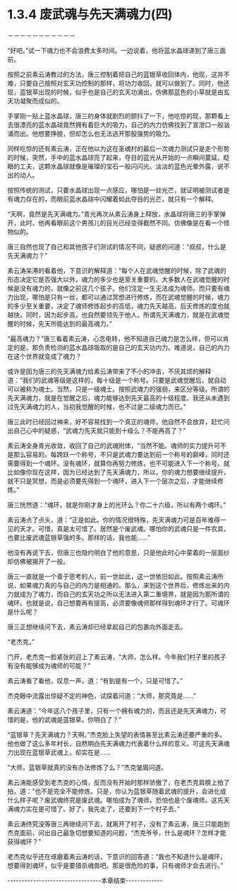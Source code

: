 # 1.3.4 废武魂与先天满魂力(四)
－－－－－－－－－－－

  “好吧。”试一下魂力也不会浪费太多时间。一边说着，他将蓝水晶球递到了唐三面前。

  按照之前素云涛教过的方法，唐三控制着把自己的蓝银草收回体内，他现，这并不难，只要自己按照对玄天功控制的那样，将功力收回，就可以做到了。同时，他还现，蓝银草出现的时候，似乎也是自己的玄天功涌出，仿佛那蓝色的小草就是由玄天功凝聚而成似的。

  手掌刚一贴上蓝水晶球，唐三的身体就剧烈的颤抖了一下，他吃惊的现，那颗看上去很漂亮的蓝水晶球竟然拥有着巨大的吸力，自己的内力仿佛找到了宣泄口一般汹涌而出。他想要挣脱，但却怎么也无法逃开那股强势的吸力。

  同样吃惊的还有素云涛，正在他以为这在圣魂村的最后一次魂力测试只是走个形势的时候，突然，手中的蓝水晶球亮了起来，夺目的蓝光从开始的一点瞬间蔓延，眨眼的工夫，这颗水晶球就像是璀璨的宝石一般闪闪光。淡淡的蓝色光晕外露，说不出的动人。

  按照传统的测试，只要水晶球出现一点感应，哪怕是一丝光芒，就证明被测试者是有魂力存在的，而眼前蓝水晶球中闪耀着如此夺目的光芒，就只有一个解释。

  “天啊，竟然是先天满魂力。”青光再次从素云涛身上释放，水晶球将唐三的手掌弹开，此时，他再看眼前这个男孩儿的目光已经变得截然不同。仿佛像是在看一个怪物似的。

  唐三自然也现了自己和其他孩子们测试的情况不同，疑惑的问道：“叔叔，什么是先天满魂力？”

  素云涛呆滞的看着他，下意识的解释道：“每个人在武魂觉醒的时候，除了武魂的形态决定它是否强大以外，魂力的多少也是至关重要的。大多数人在武魂觉醒的时候是没有魂力的，就像之前这几个孩子。他们注定一生无法成为魂师。而只要有魂力出现，哪怕是只有一丝，都可以通过冥想进行修炼，而在武魂觉醒的时候，魂力的多少至关重要，决定了魂师修炼起步的高低，魂力先天越高，后天修炼的度也就越快，同时，因为起步高，也自然要领先于他人。所谓先天满魂力，就是在武魂觉醒的时候，先天所能达到的最高魂力。”

  “最高魂力？”唐三看着素云涛，心念电转，他不知道自己魂力是怎么样，但可以肯定的是，那负责检测的蓝水晶球吸取的是自己的玄天功内力。难道说，自己的内力在这个世界就变成了魂力？

  或许是因为唐三的先天满魂力给素云涛带来了不小的冲击，不厌其烦的解释道：“我们的武魂等级是这样的，每十级是一个称号。只要是武魂觉醒后，就自动可以被称为魂士。当然，只是一级魂士。按照武魂力的强弱，来区分等级。所谓的先天满魂力，就是在觉醒之后，魂力能够达到先天最高的十级程度。我还从未遇到过先天满魂力的人，当初我觉醒的时候，也不过是二级魂力而已。”

  唐三此时已经回过神来，好不容易找到一个真正的魂师，他自然不会放弃，赶忙问出自己心中的疑惑，“武魂力先天就只能到十级么？不能再高了？”

  素云涛全身青光收敛，收回了自己的武魂附体，“当然不能。魂师的实力提升可不是那么容易的。每跨跃一个称号，不只是武魂力要达到前一个称号的巅峰，同时还需要得到一个魂环。没有魂环，就算你再努力修炼，也不可能进入下一个称号。就比如像你现在这样，因为已经达到了先天满魂力，所以，你的魂力想要继续提升，就不只是冥想，而是必须要先得到一个魂环，进入下一个层次之后，才能继续修炼。”

  唐三恍然道：“魂环，就是你刚才身上的光环么？你二十六级，所以有两个魂环。”

  素云涛点了点头，道：“正是如此。你的情况很特殊，先天满魂力可是百年难得一见的天才。可惜，真是太可惜了。居然是个废武魂。哪怕你的武魂只是一件农具，也要比废武魂蓝银草强的多。那样的话，我也能……”

  他没有再说下去，但唐三也隐约明白了他的意思，只是他此时心中蒙着的一层面纱却仿佛被揭开了一般。

  唐三一直就是一个善于思考的人，前一世如此，这一世依旧如此。按照素云涛所说，如果魂力真的与自己的内力是相通的。那么，来到这个世界后，修炼出来的内力就成为了魂力，而自己的玄天功之所以无法进入第二重境界，就是因为那所谓的魂环。也就是说，自己想要再有提高，必须要像魂师那样得到魂环才行了。可魂环是什么呢？

  唐三正想继续问下去，素云涛却已经拿起自己的包裹向外面走去。

  “老杰克。”

  门开，老杰克一脸紧张的迎上了素云涛，“大师，怎么样。今年我们村子里的孩子有没有能够成为魂师的可能？”

  素云涛看了看他，叹息一声，道：“有到是有一个，只是可惜了。”

  杰克眼中流露出惊疑不定的神色，试探着问道：“大师，那究竟是……”

  素云涛道：“今年这八个孩子里，只有一个拥有魂力的，而且还是先天满魂力，可惜的是，他的武魂是蓝银草。你明白了？”

  “蓝银草？先天满魂力？天啊。”杰克脸上失望的表情甚至比素云涛还要严重的多。他也做了这么多年村长，自然明白先天满魂力代表着什么样的意义。可这先天满魂力出现在蓝银草武魂上，却实在是……

  “大师，蓝银草就真的没有办法修炼了么？”杰克皱眉问道。

  素云涛能感受到老杰克的心情，反而没有开始时那样骄傲了，在老杰克肩膀上拍了拍，道：“也不是完全不能修炼。只是，你认为蓝银草随着武魂的提升，会进化成什么样子呢？废武魂终究是废武魂。哪怕成为了魂师，恐怕也是个废魂师。这先天满魂力实在是可惜了。好了，我先走了，还要到下一个村子去。”

  素云涛终究没等唐三再继续问下去，就离开了村子，没有了素云涛，唐三只能跑到杰克面前，问出自己最急切想要知道的问题，“杰克爷爷，什么是魂环？怎样才能获得魂环？”

  老杰克似乎还在琢磨着素云涛的话，下意识的回答道：“我也不知道什么是魂环，想要得到魂环，似乎是要猎杀魂兽吧。那是很危险的事，只有魂师才会去进行。”

---------------------------------本章结束-------------
